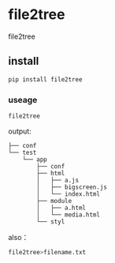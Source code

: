 # file2tree
file2tree

## install

```bash
pip install file2tree
```


### useage


```bash
file2tree
```

output:


    ├── conf
    └── test
        └── app
            ├── conf
            ├── html
            │   ├── a.js
            │   ├── bigscreen.js
            │   └── index.html
            ├── module
            │   ├── a.html
            │   └── media.html
            └── styl


also：
```bash
file2tree>filename.txt
```

